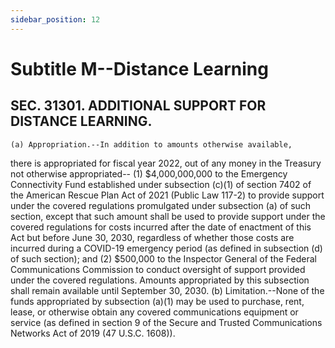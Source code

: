 ```yaml
---
sidebar_position: 12
---
```


# Subtitle M--Distance Learning

## SEC. 31301. ADDITIONAL SUPPORT FOR DISTANCE LEARNING.

    (a) Appropriation.--In addition to amounts otherwise available, 
there is appropriated for fiscal year 2022, out of any money in the 
Treasury not otherwise appropriated--
            (1) $4,000,000,000 to the Emergency Connectivity Fund 
        established under subsection (c)(1) of section 7402 of the 
        American Rescue Plan Act of 2021 (Public Law 117-2) to provide 
        support under the covered regulations promulgated under 
        subsection (a) of such section, except that such amount shall 
        be used to provide support under the covered regulations for 
        costs incurred after the date of enactment of this Act but 
        before June 30, 2030, regardless of whether those costs are 
        incurred during a COVID-19 emergency period (as defined in 
        subsection (d) of such section); and
            (2) $500,000 to the Inspector General of the Federal 
        Communications Commission to conduct oversight of support 
        provided under the covered regulations.
Amounts appropriated by this subsection shall remain available until 
September 30, 2030.
    (b) Limitation.--None of the funds appropriated by subsection 
(a)(1) may be used to purchase, rent, lease, or otherwise obtain any 
covered communications equipment or service (as defined in section 9 of 
the Secure and Trusted Communications Networks Act of 2019 (47 U.S.C. 
1608)).
